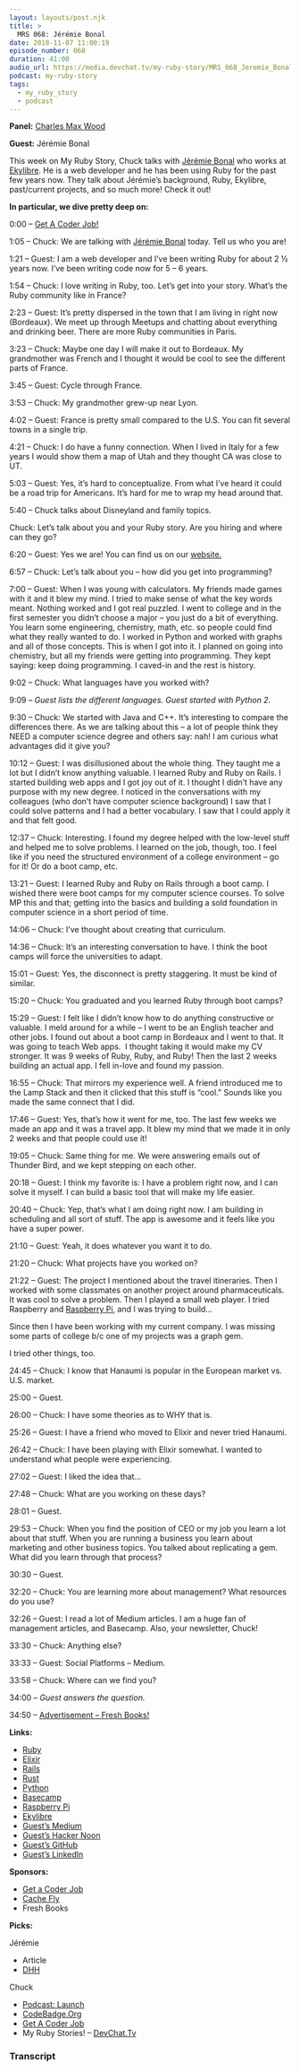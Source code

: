 ```yaml
---
layout: layouts/post.njk
title: >
  MRS 068: Jérémie Bonal
date: 2018-11-07 11:00:19
episode_number: 068
duration: 41:00
audio_url: https://media.devchat.tv/my-ruby-story/MRS_068_Jeremie_Bonal.mp3
podcast: my-ruby-story
tags:
  - my_ruby_story
  - podcast
---
```


**Panel:** [Charles Max Wood](https://twitter.com/cmaxw?ref_src=twsrc%255Egoogle%257Ctwcamp%255Eserp%257Ctwgr%255Eauthor)

**Guest:** Jérémie Bonal

This week on My Ruby Story, Chuck talks with [Jérémie Bonal](https://medium.com/@aquajvalin) who works at [Ekylibre](https://ekylibre.com). He is a web developer and he has been using Ruby for the past few years now. They talk about Jérémie’s background, Ruby, Ekylibre, past/current projects, and so much more! Check it out!

**In particular, we dive pretty deep on:**

0:00 – [Get A Coder Job!](http://getacoderjob.com/)

1:05 – Chuck: We are talking with [Jérémie Bonal](https://medium.com/@aquajvalin) today. Tell us who you are!

1:21 – Guest: I am a web developer and I’ve been writing Ruby for about 2 ½ years now. I’ve been writing code now for 5 – 6 years.

1:54 – Chuck: I love writing in Ruby, too. Let’s get into your story. What’s the Ruby community like in France?

2:23 – Guest: It’s pretty dispersed in the town that I am living in right now (Bordeaux). We meet up through Meetups and chatting about everything and drinking beer. There are more Ruby communities in Paris.

3:23 – Chuck: Maybe one day I will make it out to Bordeaux. My grandmother was French and I thought it would be cool to see the different parts of France.

3:45 – Guest: Cycle through France.

3:53 – Chuck: My grandmother grew-up near Lyon.

4:02 – Guest: France is pretty small compared to the U.S. You can fit several towns in a single trip.

4:21 – Chuck: I do have a funny connection. When I lived in Italy for a few years I would show them a map of Utah and they thought CA was close to UT.

5:03 – Guest: Yes, it’s hard to conceptualize. From what I’ve heard it could be a road trip for Americans. It’s hard for me to wrap my head around that.

5:40 – Chuck talks about Disneyland and family topics.

Chuck: Let’s talk about you and your Ruby story. Are you hiring and where can they go?

6:20 – Guest: Yes we are! You can find us on our [website.](https://ekylibre.com)

6:57 – Chuck: Let’s talk about you – how did you get into programming?

7:00 – Guest: When I was young with calculators. My friends made games with it and it blew my mind. I tried to make sense of what the key words meant. Nothing worked and I got real puzzled. I went to college and in the first semester you didn’t choose a major – you just do a bit of everything. You learn some engineering, chemistry, math, etc. so people could find what they really wanted to do. I worked in Python and worked with graphs and all of those concepts. This is when I got into it. I planned on going into chemistry, but all my friends were getting into programming. They kept saying: keep doing programming. I caved-in and the rest is history.

9:02 – Chuck: What languages have you worked with?

9:09 – _Guest lists the different languages. Guest started with Python 2._

9:30 – Chuck: We started with Java and C++. It’s interesting to compare the differences there. As we are talking about this – a lot of people think they NEED a computer science degree and others say: nah! I am curious what advantages did it give you?

10:12 – Guest: I was disillusioned about the whole thing. They taught me a lot but I didn’t know anything valuable. I learned Ruby and Ruby on Rails. I started building web apps and I got joy out of it. I thought I didn’t have any purpose with my new degree. I noticed in the conversations with my colleagues (who don’t have computer science background) I saw that I could solve patterns and I had a better vocabulary. I saw that I could apply it and that felt good.

12:37 – Chuck: Interesting. I found my degree helped with the low-level stuff and helped me to solve problems. I learned on the job, though, too. I feel like if you need the structured environment of a college environment – go for it! Or do a boot camp, etc.

13:21 – Guest: I learned Ruby and Ruby on Rails through a boot camp. I wished there were boot camps for my computer science courses. To solve MP this and that; getting into the basics and building a sold foundation in computer science in a short period of time.

14:06 – Chuck: I’ve thought about creating that curriculum.

14:36 – Chuck: It’s an interesting conversation to have. I think the boot camps will force the universities to adapt.

15:01 – Guest: Yes, the disconnect is pretty staggering. It must be kind of similar.

15:20 – Chuck: You graduated and you learned Ruby through boot camps?

15:29 – Guest: I felt like I didn’t know how to do anything constructive or valuable. I meld around for a while – I went to be an English teacher and other jobs. I found out about a boot camp in Bordeaux and I went to that. It was going to teach Web apps.&nbsp; I thought taking it would make my CV stronger. It was 9 weeks of Ruby, Ruby, and Ruby! Then the last 2 weeks building an actual app. I fell in-love and found my passion.

16:55 – Chuck: That mirrors my experience well. A friend introduced me to the Lamp Stack and then it clicked that this stuff is “cool.” Sounds like you made the same connect that I did.

17:46 – Guest: Yes, that’s how it went for me, too. The last few weeks we made an app and it was a travel app. It blew my mind that we made it in only 2 weeks and that people could use it!

19:05 – Chuck: Same thing for me. We were answering emails out of Thunder Bird, and we kept stepping on each other.

20:18 – Guest: I think my favorite is: I have a problem right now, and I can solve it myself. I can build a basic tool that will make my life easier.

20:40 – Chuck: Yep, that’s what I am doing right now. I am building in scheduling and all sort of stuff. The app is awesome and it feels like you have a super power.

21:10 – Guest: Yeah, it does whatever you want it to do.

21:20 – Chuck: What projects have you worked on?

21:22 – Guest: The project I mentioned about the travel itineraries. Then I worked with some classmates on another project around pharmaceuticals. It was cool to solve a problem. Then I played a small web player. I tried Raspberry and [Raspberry Pi](https://www.raspberrypi.org), and I was trying to build...

Since then I have been working with my current company. I was missing some parts of college b/c one of my projects was a graph gem.

I tried other things, too.

24:45 – Chuck: I know that Hanaumi is popular in the European market vs. U.S. market.

25:00 – Guest.

26:00 – Chuck: I have some theories as to WHY that is.

25:26 – Guest: I have a friend who moved to Elixir and never tried Hanaumi.

26:42 – Chuck: I have been playing with Elixir somewhat. I wanted to understand what people were experiencing.

27:02 – Guest: I liked the idea that...

27:48 – Chuck: What are you working on these days?

28:01 – Guest.

29:53 – Chuck: When you find the position of CEO or my job you learn a lot about that stuff. When you are running a business you learn about marketing and other business topics. You talked about replicating a gem. What did you learn through that process?

30:30 – Guest.

32:20 – Chuck: You are learning more about management? What resources do you use?

32:26 – Guest: I read a lot of Medium articles. I am a huge fan of management articles, and Basecamp. Also, your newsletter, Chuck!

33:30 – Chuck: Anything else?

33:33 – Guest: Social Platforms – Medium.

33:58 – Chuck: Where can we find you?

34:00 – _Guest answers the question._

34:50 – [Advertisement – Fresh Books!](https://www.freshbooks.com/?ref=ppc-na-fb&camp=US%2528SEM%2529Branded%257CEXM&ag=freshbooks+%252Bx&kw=freshbooks&campaignid=717543354&adgroupid=51893696397&kwid=kwd-298507762065&dv=c&ntwk=g&crid=285105591548&source=GOOGLE&gclid=EAIaIQobChMI8viYt8GL3gIVj4dpCh1UVgrBEAAYASAAEgK1afD_BwE&gclsrc=aw.ds&dclid=CL34x7jBi94CFVO6TwodjvwGtA)

**Links:**

- [Ruby](https://www.ruby-lang.org/en/)
- [Elixir](https://elixir-lang.org)
- [Rails](https://github.com/rails/rails)
- [Rust](https://www.rust-lang.org/en-US/)
- [Python](https://www.python.org)
- [Basecamp](https://basecamp.com)
- [Raspberry Pi](https://www.raspberrypi.org)
- [Ekylibre](https://ekylibre.com)
- [Guest’s Medium](https://medium.com/@aquajvalin)
- [Guest’s Hacker Noon](https://hackernoon.com/@aquajvalin)
- [Guest’s GitHub](https://github.com/Aquaj)
- [Guest’s LinkedIn](https://fr.linkedin.com/in/j%25C3%25A9r%25C3%25A9mie-bonal-0b6931119)

**Sponsors:**

- [Get a Coder Job](http://getacoderjob.com/)
- [Cache Fly](https://www.cachefly.com)
- Fresh Books

**Picks:**

Jérémie

- Article
- [DHH](http://david.heinemeierhansson.com)

Chuck

- [Podcast: Launch](https://itunes.apple.com/us/podcast/launch/id1319436103?mt=2)
- [CodeBadge.Org](http://codebadge.org)
- [Get A Coder Job](https://devchat.tv/get-a-coder-job/)
- My Ruby Stories! – [DevChat.Tv](https://devchat.tv)

### Transcript
